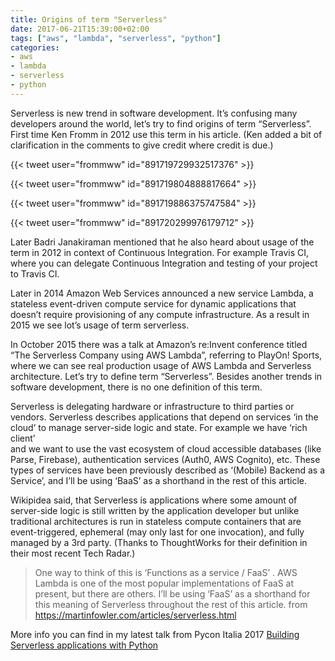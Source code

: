 ```yaml
---
title: Origins of term "Serverless"
date: 2017-06-21T15:39:00+02:00
tags: ["aws", "lambda", "serverless", "python"]
categories:
- aws
- lambda
- serverless
- python
---
```


Serverless is new trend in software development. It’s confusing many developers
around the world, let’s try to find origins of term “Serverless”.
First time Ken Fromm in 2012 use this term in his article.
(Ken added a bit of clarification in the comments to give credit where
credit is due.)

{{< tweet user="frommww" id="891719729932517376" >}}

{{< tweet user="frommww" id="891719804888817664" >}}

{{< tweet user="frommww" id="891719886375747584" >}}

{{< tweet user="frommww" id="891720299976179712" >}}

Later Badri Janakiraman mentioned that he also heard about usage of the term in 2012 in context
of Continuous Integration. For example Travis CI, where you can delegate
Continuous Integration and testing of your project to Travis CI.

Later in 2014  Amazon Web Services announced a new service Lambda, a stateless
event-driven compute service for dynamic applications that doesn’t require
provisioning of any compute infrastructure. As a result in 2015 we see lot’s
usage of term serverless.

In October 2015 there was a talk at Amazon’s re:Invent
conference titled “The Serverless Company using AWS Lambda”,
referring to PlayOn! Sports, where we can see real production usage of
AWS Lambda and Serverless architecture.
Let’s try to define term “Serverless”. Besides another trends in software
development, there is no one definition of this term.
  
Serverless is delegating hardware or infrastructure to third parties or vendors.
Serverless describes applications that depend on services ‘in the cloud’
to manage server-side logic and state. For example we have ‘rich client’  
and we want to use the vast ecosystem of cloud accessible databases
(like Parse, Firebase), authentication services (Auth0, AWS Cognito), etc.
These types of services have been previously described as
‘(Mobile) Backend as a Service’, and I’ll be using ‘BaaS’ as a shorthand
in the rest of this article.

Wikipidea said, that Serverless is applications where some amount of
server-side logic is still written by the application developer but unlike
traditional architectures is run in stateless compute containers that are
event-triggered, ephemeral (may only last for one invocation), and fully
managed by a 3rd party. (Thanks to ThoughtWorks for their definition in their
most recent Tech Radar.)

>One way to think of this is ‘Functions as a service / FaaS’ . AWS Lambda
is one of the most popular implementations of FaaS at present, but there
are others. I’ll be using ‘FaaS’ as a shorthand for this meaning of
Serverless throughout the rest of this article.
from https://martinfowler.com/articles/serverless.html

More info you can find in my latest talk from Pycon Italia 2017
[Building Serverless applications with Python](https://asoldatenko.org/pycon-italia-2017.html)
